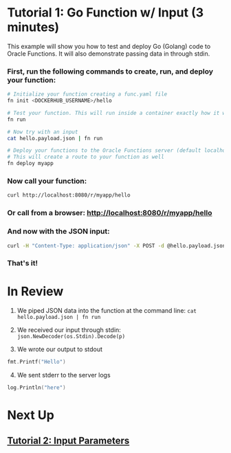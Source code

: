 # Tutorial 1: Go Function w/ Input (3 minutes)

This example will show you how to test and deploy Go (Golang) code to Oracle Functions. It will also demonstrate passing data in through stdin.

### First, run the following commands to create, run, and deploy your function:

```sh
# Initialize your function creating a func.yaml file
fn init <DOCKERHUB_USERNAME>/hello

# Test your function. This will run inside a container exactly how it will on the server
fn run

# Now try with an input
cat hello.payload.json | fn run

# Deploy your functions to the Oracle Functions server (default localhost:8080)
# This will create a route to your function as well
fn deploy myapp
```
### Now call your function:

```sh
curl http://localhost:8080/r/myapp/hello
```
### Or call from a browser: [http://localhost:8080/r/myapp/hello](http://localhost:8080/r/myapp/hello)

### And now with the JSON input:

```sh
curl -H "Content-Type: application/json" -X POST -d @hello.payload.json http://localhost:8080/r/myapp/hello
```

### That's it!

# In Review

1. We piped JSON data into the function at the command line: `cat hello.payload.json | fn run`

2. We received our input through stdin: `json.NewDecoder(os.Stdin).Decode(p)`

3. We wrote our output to stdout

```go
fmt.Printf("Hello")
```

4. We sent stderr to the server logs

```go
log.Println("here")
```

# Next Up
## [Tutorial 2: Input Parameters](examples/tutorial/params)